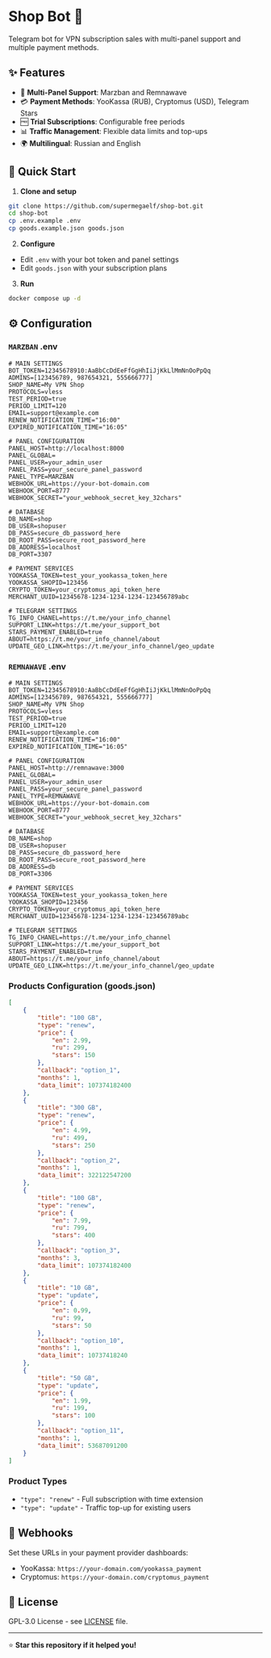 # Shop Bot 🚀

Telegram bot for VPN subscription sales with multi-panel support and multiple payment methods.

## ✨ Features

- 🎯 **Multi-Panel Support**: Marzban and Remnawave
- 💳 **Payment Methods**: YooKassa (RUB), Cryptomus (USD), Telegram Stars
- 🆓 **Trial Subscriptions**: Configurable free periods
- 📊 **Traffic Management**: Flexible data limits and top-ups
- 🌍 **Multilingual**: Russian and English

## 🚀 Quick Start

1. **Clone and setup**
```bash
git clone https://github.com/supermegaelf/shop-bot.git
cd shop-bot
cp .env.example .env
cp goods.example.json goods.json
```

2. **Configure**
- Edit `.env` with your bot token and panel settings
- Edit `goods.json` with your subscription plans

3. **Run**
```bash
docker compose up -d
```

## ⚙️ Configuration

### `MARZBAN` .env
```env
# MAIN SETTINGS
BOT_TOKEN=12345678910:AaBbCcDdEeFfGgHhIiJjKkLlMmNnOoPpQq
ADMINS=[123456789, 987654321, 555666777]
SHOP_NAME=My VPN Shop
PROTOCOLS=vless
TEST_PERIOD=true
PERIOD_LIMIT=120
EMAIL=support@example.com
RENEW_NOTIFICATION_TIME="16:00"
EXPIRED_NOTIFICATION_TIME="16:05"

# PANEL CONFIGURATION
PANEL_HOST=http://localhost:8000
PANEL_GLOBAL=
PANEL_USER=your_admin_user
PANEL_PASS=your_secure_panel_password
PANEL_TYPE=MARZBAN
WEBHOOK_URL=https://your-bot-domain.com
WEBHOOK_PORT=8777
WEBHOOK_SECRET="your_webhook_secret_key_32chars"

# DATABASE
DB_NAME=shop
DB_USER=shopuser
DB_PASS=secure_db_password_here
DB_ROOT_PASS=secure_root_password_here
DB_ADDRESS=localhost
DB_PORT=3307

# PAYMENT SERVICES
YOOKASSA_TOKEN=test_your_yookassa_token_here
YOOKASSA_SHOPID=123456
CRYPTO_TOKEN=your_cryptomus_api_token_here
MERCHANT_UUID=12345678-1234-1234-1234-123456789abc

# TELEGRAM SETTINGS
TG_INFO_CHANEL=https://t.me/your_info_channel
SUPPORT_LINK=https://t.me/your_support_bot
STARS_PAYMENT_ENABLED=true
ABOUT=https://t.me/your_info_channel/about
UPDATE_GEO_LINK=https://t.me/your_info_channel/geo_update
```

### `REMNAWAVE` .env
```env
# MAIN SETTINGS
BOT_TOKEN=12345678910:AaBbCcDdEeFfGgHhIiJjKkLlMmNnOoPpQq
ADMINS=[123456789, 987654321, 555666777]
SHOP_NAME=My VPN Shop
PROTOCOLS=vless
TEST_PERIOD=true
PERIOD_LIMIT=120
EMAIL=support@example.com
RENEW_NOTIFICATION_TIME="16:00"
EXPIRED_NOTIFICATION_TIME="16:05"

# PANEL CONFIGURATION
PANEL_HOST=http://remnawave:3000
PANEL_GLOBAL=
PANEL_USER=your_admin_user
PANEL_PASS=your_secure_panel_password
PANEL_TYPE=REMNAWAVE
WEBHOOK_URL=https://your-bot-domain.com
WEBHOOK_PORT=8777
WEBHOOK_SECRET="your_webhook_secret_key_32chars"

# DATABASE
DB_NAME=shop
DB_USER=shopuser
DB_PASS=secure_db_password_here
DB_ROOT_PASS=secure_root_password_here
DB_ADDRESS=db
DB_PORT=3306

# PAYMENT SERVICES
YOOKASSA_TOKEN=test_your_yookassa_token_here
YOOKASSA_SHOPID=123456
CRYPTO_TOKEN=your_cryptomus_api_token_here
MERCHANT_UUID=12345678-1234-1234-1234-123456789abc

# TELEGRAM SETTINGS
TG_INFO_CHANEL=https://t.me/your_info_channel
SUPPORT_LINK=https://t.me/your_support_bot
STARS_PAYMENT_ENABLED=true
ABOUT=https://t.me/your_info_channel/about
UPDATE_GEO_LINK=https://t.me/your_info_channel/geo_update
```

### Products Configuration (goods.json)
```json
[
    {
        "title": "100 GB",
        "type": "renew",
        "price": {
            "en": 2.99,
            "ru": 299,
            "stars": 150
        },
        "callback": "option_1",
        "months": 1,
        "data_limit": 107374182400
    },
    {
        "title": "300 GB",
        "type": "renew",
        "price": {
            "en": 4.99,
            "ru": 499,
            "stars": 250
        },
        "callback": "option_2",
        "months": 1,
        "data_limit": 322122547200
    },
    {
        "title": "100 GB",
        "type": "renew",
        "price": {
            "en": 7.99,
            "ru": 799,
            "stars": 400
        },
        "callback": "option_3",
        "months": 3,
        "data_limit": 107374182400
    },
    {
        "title": "10 GB",
        "type": "update",
        "price": {
            "en": 0.99,
            "ru": 99,
            "stars": 50
        },
        "callback": "option_10",
        "months": 1,
        "data_limit": 10737418240
    },
    {
        "title": "50 GB",
        "type": "update",
        "price": {
            "en": 1.99,
            "ru": 199,
            "stars": 100
        },
        "callback": "option_11",
        "months": 1,
        "data_limit": 53687091200
    }
]
```

### Product Types
- `"type": "renew"` - Full subscription with time extension
- `"type": "update"` - Traffic top-up for existing users

## 📱 Webhooks

Set these URLs in your payment provider dashboards:
- YooKassa: `https://your-domain.com/yookassa_payment`
- Cryptomus: `https://your-domain.com/cryptomus_payment`

## 📄 License

GPL-3.0 License - see [LICENSE](LICENSE) file.

---

⭐ **Star this repository if it helped you!**

